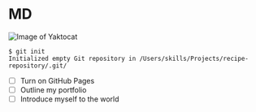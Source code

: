 # MD
![Image of Yaktocat](https://octodex.github.com/images/daftpunktocat-thomas.gif)

```
$ git init
Initialized empty Git repository in /Users/skills/Projects/recipe-repository/.git/
```

- [ ] Turn on GitHub Pages
- [ ] Outline my portfolio
- [ ] Introduce myself to the world
